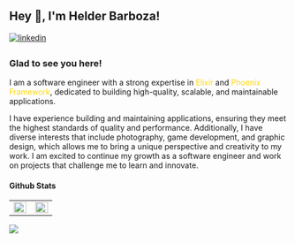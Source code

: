 ## Hey 👋, I'm Helder Barboza!  

<a href="https://linkedin.com/in/helderbarboza" target="_blank">
<img src=https://img.shields.io/badge/linkedin-%231E77B5.svg?&style=for-the-badge&logo=linkedin&logoColor=white alt=linkedin style="margin-bottom: 5px;" />
</a>  
  
### Glad to see you here!  

I am a software engineer with a strong expertise in <span style="color: gold" class="uppercase">Elixir</span> and <span style="color: gold">Phoenix Framework</span>, dedicated to building high-quality, scalable, and maintainable applications. 

I have experience building and maintaining applications, ensuring they meet the highest standards of quality and performance. Additionally, I have diverse interests that include photography, game development, and graphic design, which allows me to bring a unique perspective and creativity to my work. I am excited to continue my growth as a software engineer and work on projects that challenge me to learn and innovate.  
  
#### Github Stats  
<table><tr><td valign="top" width="50%">

<img src="https://github-readme-stats.vercel.app/api?username=helderbarboza&show_icons=true&count_private=true&hide_border=true" align="left" style="width: 100%" />

</td><td valign="top" width="50%">

<img src="https://github-readme-stats.vercel.app/api/top-langs/?username=helderbarboza&hide_border=true&layout=compact" align="left" style="width: 100%" />

</td></tr></table>  

![](https://hit.yhype.me/github/profile?user_id=29435727)
